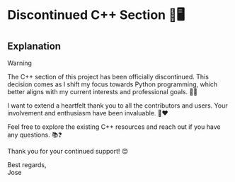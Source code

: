 # Discontinued C++ Section 🚫🖥️

## Explanation

> [!WARNING]  
> The C++ section of this project has been officially discontinued. This decision comes as I shift my focus towards Python programming, which better aligns with my current interests and professional goals. 🐍✨

I want to extend a heartfelt thank you to all the contributors and users. Your involvement and enthusiasm have been invaluable. 🙏❤️

Feel free to explore the existing C++ resources and reach out if you have any questions. 📚❓

Thank you for your continued support! 😊

Best regards,  
Jose
